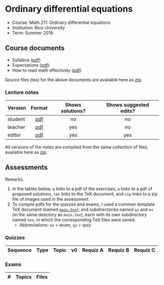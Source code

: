 # Ordinary differential equations

- Course: Math 211: Ordinary differential equations
- Institution: Rice University
- Term: Summer 2019



## Course documents

- Syllabus ([pdf](docs/pdf/syl.pdf))
- Expectations ([pdf](docs/pdf/exp.pdf))
- How to read math effectively ([pdf](docs/pdf/read.pdf))

Source files (tex) for the above documents are available here as [zip](docs/tex/docs.zip).

### Lecture notes

| Version | Format                        | Shows solutions? | Shows suggested edits? |
|:--------|:-----------------------------:|:----------------:|:----------------------:|
| student | [pdf](notes/pdf/student.pdf) | no  | no  |
| teacher | [pdf](notes/pdf/teacher.pdf) | yes | no  |
| editor  | [pdf](notes/pdf/editor.pdf)  | yes | yes |

All versions of the notes are compiled from the same collection of files, available here as [zip](notes/tex/notes.zip).



## Assessments

Remarks.

1. In the tables below, `q` links to a pdf of the exercises, `a` links to a pdf of proposed solutions, `tex` links to the TeX document, and `zip` links to a zip file of images used in the assessment.
2. To compile pdfs for the quizzes and exams, I used a common template TeX document (named [`main.tex`](assess/main.tex)); and subdirectories named `qz` and `ex` (in the same directory as `main.tex`), each with its own subdirectory named `tex`, in which the corresponding TeX files were saved.
    - Abbreviations: `ex` = exam, `qz` = quiz

### Quizzes

| Sequence | Type  | Topic                                     | v0 | Requiz A | Requiz B | Requiz C |
|---------:|:------|:------------------------------------------|:---|:---------|:---------|:---------|

### Exams

| # | Topics | Files |
|--:|:-------|:------|
